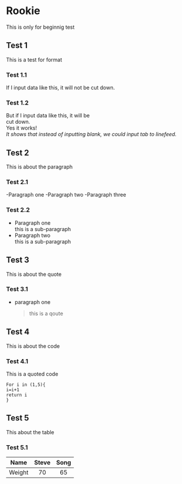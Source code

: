 # Rookie
This is only for beginnig test  
## Test 1
This is a test for format  
### Test 1.1
If I input data like this, it will not be cut
 down.  
 ### Test 1.2
 But if I input data like this, it will be  
 cut down.    
 Yes it works!  
 _It shows that instead of inputting blank, we could input tab to linefeed._  
  
## Test 2
 This is about the paragraph  
### Test 2.1
 -Paragraph one
 -Paragraph two
 -Paragraph three 
### Test 2.2
 -    Paragraph one   
      this is a sub-paragraph
 -    Paragraph two   
      this is a sub-paragraph
## Test 3  
This is about the quote 
### Test 3.1
+ paragraph one 
  > this is a qoute
## Test 4
This is about the code
### Test 4.1
This is a quoted code 
```
For i in (1,5){  
i=i+1 
return i  
}
```
## Test 5
This about the table
### Test 5.1
Name|Steve|Song 
:---:|:---:|:---: 
Weight|70|65 
